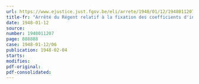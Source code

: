 ```yaml
---
url: https://www.ejustice.just.fgov.be/eli/arrete/1948/01/12/1948011207/justel
title-fr: "Arrêté du Régent relatif à la fixation des coefficients d'indemnisation intégrale en matière de dommages de guerre aux bateaux (arrêté n° 1)"
date: 1948-01-12
source:
number: 1948011207
page: 888888
case: 1948-01-12/06
publication: 1948-02-04
starts:
modifies:
pdf-original:
pdf-consolidated:
---
```


